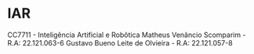 # IAR
CC7711 - Inteligência Artificial e Robôtica
Matheus Venâncio Scomparim   - R.A: 22.121.063-6 
Gustavo Bueno Leite de Olvieira - R.A: 22.121.057-8
